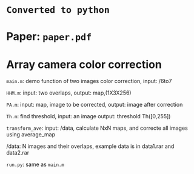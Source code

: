 # `Converted to python`

# Paper: `paper.pdf`

# Array camera color correction
`main.m`:   demo function of two images color correction, input: /6to7

`HHM.m`:    input: two overlaps, output: map,(1X3X256)

`PA.m`:    input: map, image to be corrected, output: image after correction

`Th.m`:   find threshold, input: an image   output: threshold Th([0,255])

`transform_ave`: input: /data, calculate NxN maps, and correcte all images using average_map

/data: N images and their overlaps, example data is in data1.rar and data2.rar

`run.py`: same as `main.m`
